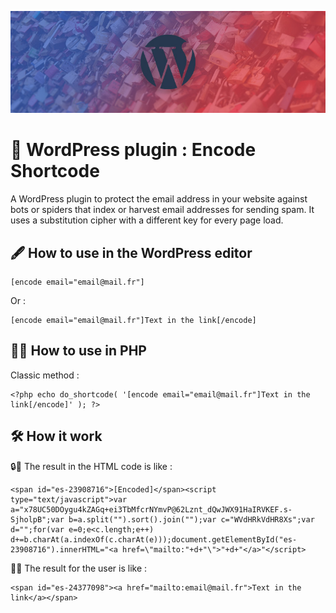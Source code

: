 ![WordPress plugin : Encode Shortcode](https://raw.githubusercontent.com/julien-jacob/encode-shortcode/master/assets/banner-772x250.jpg)

# 💌 WordPress plugin : Encode Shortcode

A WordPress plugin to protect the email address in your website against bots or spiders that index or harvest email addresses for sending spam. It uses a substitution cipher with a different key for every page load.

## 🖋️ How to use in the WordPress editor

    [encode email="email@mail.fr"]

Or :

    [encode email="email@mail.fr"]Text in the link[/encode]

## 👩‍💻 How to use in PHP

Classic method :

    <?php echo do_shortcode( '[encode email="email@mail.fr"]Text in the link[/encode]' ); ?>

## 🛠️ How it work

🔒📨 The result in the HTML code is like :

    <span id="es-23908716">[Encoded]</span><script type="text/javascript">var a="x78UC50DOygu4kZAGq+ei3TbMfcrNYmvP@62Lznt_dQwJWX91HaIRVKEF.s-SjholpB";var b=a.split("").sort().join("");var c="WVdHRkVdHR8Xs";var d="";for(var e=0;e<c.length;e++)	d+=b.charAt(a.indexOf(c.charAt(e)));document.getElementById("es-23908716").innerHTML="<a href=\"mailto:"+d+"\">"+d+"</a>"</script>

🔑💌 The result for the user is like :

    <span id="es-24377098"><a href="mailto:email@mail.fr">Text in the link</a></span>
